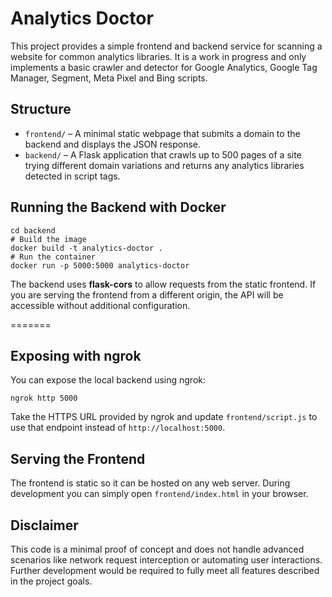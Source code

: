 # Analytics Doctor

This project provides a simple frontend and backend service for scanning a website for common analytics libraries. It is a work in progress and only implements a basic crawler and detector for Google Analytics, Google Tag Manager, Segment, Meta Pixel and Bing scripts.

## Structure

- `frontend/` – A minimal static webpage that submits a domain to the backend and displays the JSON response.
- `backend/` – A Flask application that crawls up to 500 pages of a site trying different domain variations and returns any analytics libraries detected in script tags.

## Running the Backend with Docker

```
cd backend
# Build the image
docker build -t analytics-doctor .
# Run the container
docker run -p 5000:5000 analytics-doctor
```


The backend uses **flask-cors** to allow requests from the static frontend. If
you are serving the frontend from a different origin, the API will be
accessible without additional configuration.

=======

## Exposing with ngrok

You can expose the local backend using ngrok:

```
ngrok http 5000
```

Take the HTTPS URL provided by ngrok and update `frontend/script.js` to use that endpoint instead of `http://localhost:5000`.

## Serving the Frontend

The frontend is static so it can be hosted on any web server. During development you can simply open `frontend/index.html` in your browser.

## Disclaimer

This code is a minimal proof of concept and does not handle advanced scenarios like network request interception or automating user interactions. Further development would be required to fully meet all features described in the project goals.
